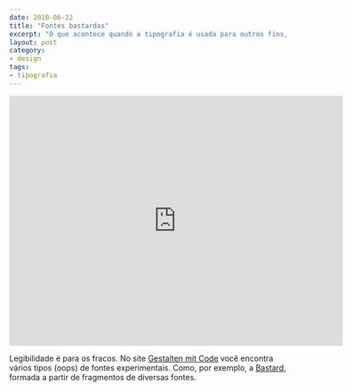 ```yaml
---
date: 2010-06-22
title: "Fontes bastardas"
excerpt: "O que acontece quando a tipografia é usada para outros fins, além da legibilidade"
layout: post
category: 
- design
tags:
- tipografia
---
```


<iframe src="http://player.vimeo.com/video/11069954?color=ffffff" width="600" height="450" frameborder="0" webkitAllowFullScreen mozallowfullscreen allowFullScreen></iframe>

Legibilidade é para os fracos. No site [Gestalten mit Code](http://generative-typografie.de/) você encontra vários tipos (oops) de fontes experimentais. Como, por exemplo, a [Bastard](http://generative-typografie.de/generativetypografie/bastard/), formada a partir de fragmentos de diversas fontes.
